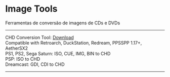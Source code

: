 # Image Tools
Ferramentas de conversão de imagens de CDs e DVDs
____________________
CHD Conversion Tool: <a href="https://github.com/michaelps100/DiskTools/blob/main/CHD%20(RetroArch%2C%20DuckStation%20and%20Redream).zip">Download</a> <br/>
Compatible with Retroarch, DuckStation, Redream, PPSSPP 1.17+, AetherSX2 <br/>
PS1, PS2, Sega Saturn: ISO, CUE, IMG, BIN to CHD <br/>
PSP: ISO to CHD <br/>
Dreamcast: GDI, CDI to CHD <br/>
____________________
